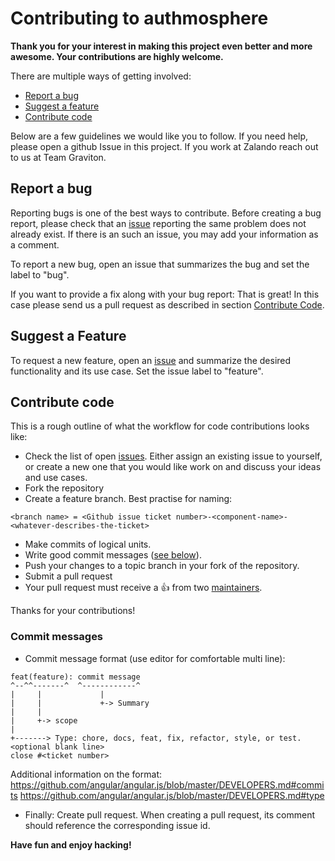 # Contributing to authmosphere

**Thank you for your interest in making this project even better and more awesome. Your contributions are highly welcome.**

There are multiple ways of getting involved:

- [Report a bug](#report-a-bug)
- [Suggest a feature](#suggest-a-feature)
- [Contribute code](#contribute-code)

Below are a few guidelines we would like you to follow.
If you need help, please open a github Issue in this project. If you work at Zalando reach out to us at Team Graviton.

## Report a bug
Reporting bugs is one of the best ways to contribute. Before creating a bug report, please check that an
[issue](https://github.com/zalando-incubator/authmosphere/issues) reporting the same problem does not already exist. If there is an
such an issue, you may add your information as a comment.

To report a new bug, open an issue that summarizes the bug and set the label to "bug".

If you want to provide a fix along with your bug report: That is great! In this case please send us a pull request as
described in section [Contribute Code](#contribute-code).

## Suggest a Feature
To request a new feature, open an [issue](https://github.com/zalando-incubator/authmosphere/issues/new) and summarize the desired
functionality and its use case. Set the issue label to "feature".

## Contribute code
This is a rough outline of what the workflow for code contributions looks like:
- Check the list of open [issues](https://github.com/zalando-incubator/authmosphere/issues). Either assign an existing issue to
yourself, or create a new one that you would like work on and discuss your ideas and use cases.
- Fork the repository
- Create a feature branch. Best practise for naming:

```
<branch name> = <Github issue ticket number>-<component-name>-<whatever-describes-the-ticket>
```

- Make commits of logical units.
- Write good commit messages ([see below](#commit-messages)).
- Push your changes to a topic branch in your fork of the repository.
- Submit a pull request
- Your pull request must receive a :thumbsup: from two [maintainers](https://github.com/zalando-incubator/authmosphere/blob/master/MAINTAINERS).

Thanks for your contributions!

### Commit messages
* Commit message format (use editor for comfortable multi line):
```
feat(feature): commit message
^--^^-------^  ^------------^
|     |             |
|     |             +-> Summary
|     |
|     +-> scope
|
+-------> Type: chore, docs, feat, fix, refactor, style, or test.
<optional blank line>
close #<ticket number>
```

Additional information on the format:
https://github.com/angular/angular.js/blob/master/DEVELOPERS.md#commits
https://github.com/angular/angular.js/blob/master/DEVELOPERS.md#type
* Finally: Create pull request. When creating a pull request, its comment should reference the corresponding issue id.

**Have fun and enjoy hacking!**
